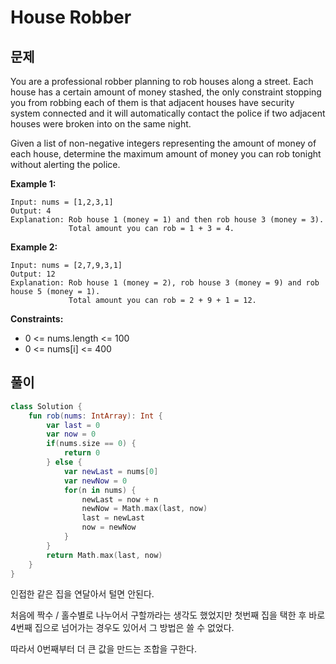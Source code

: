 # House Robber
## 문제
You are a professional robber planning to rob houses along a street. Each house has a certain amount of money stashed, the only constraint stopping you from robbing each of them is that adjacent houses have security system connected and it will automatically contact the police if two adjacent houses were broken into on the same night.

Given a list of non-negative integers representing the amount of money of each house, determine the maximum amount of money you can rob tonight without alerting the police.

 

**Example 1:**

```
Input: nums = [1,2,3,1]
Output: 4
Explanation: Rob house 1 (money = 1) and then rob house 3 (money = 3).
             Total amount you can rob = 1 + 3 = 4.
```

**Example 2:**

```
Input: nums = [2,7,9,3,1]
Output: 12
Explanation: Rob house 1 (money = 2), rob house 3 (money = 9) and rob house 5 (money = 1).
             Total amount you can rob = 2 + 9 + 1 = 12.
```

**Constraints:**

* 0 <= nums.length <= 100
* 0 <= nums[i] <= 400

## 풀이

```kotlin
class Solution {
    fun rob(nums: IntArray): Int {
        var last = 0
        var now = 0
        if(nums.size == 0) {
            return 0
        } else {
            var newLast = nums[0]
            var newNow = 0
            for(n in nums) {
                newLast = now + n
                newNow = Math.max(last, now)
                last = newLast
                now = newNow
            }
        }
        return Math.max(last, now)
    }
}
```

인접한 같은 집을 연달아서 털면 안된다.


처음에 짝수 / 홀수별로 나누어서 구할까라는 생각도 했었지만 첫번째 집을 택한 후 바로 4번째 집으로 넘어가는 경우도 있어서 그 방법은 쓸 수 없었다. 

따라서 0번째부터 더 큰 값을 만드는 조합을 구한다. 